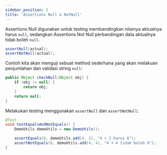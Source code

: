 ```yaml
---
sidebar_position: 2
title: 'Assertions Null & NotNull'
---
```


Assertions Null digunakan untuk testing membandingkan nilainya aktualnya harus `null`, sedangkan Assertions Not Null perbandingan data aktualnya  tidak boleh `null`.

```java
assertNull(actual);
assertNotNull(actual);
```

Contoh kita akan menguji sebuat method sederhana yang akan melakuan penjumlahan dan validasi string `null`:

```java
public Object checkNull(Object obj) {
    if (obj != null) {
        return obj;
    }
    return null;
}
```

Melakukan testing menggunakan `assertNull` dan `assertNotNull`:

```java
@Test
void testEqualsAndNotEquals() {
    DemoUtils demoUtils = new DemoUtils();

    assertEquals(6, demoUtils.add(4, 2), "4 + 2 harus 6");
    assertNotEquals(6, demoUtils.add(4, 4), "4 + 4 tidak boleh 6");
}